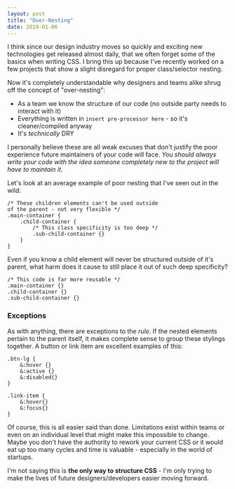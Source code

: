 ```yaml
---
layout: post
title: "Over-Nesting"
date: 2019-01-06
---
```



I think since our design industry moves so quickly and exciting new technologies get released almost daily, that we often forget some of the basics when writing CSS. I bring this up because I've recently worked on a few projects that show a slight disregard for proper class/selector nesting.

Now it's completely understandable why designers and teams alike shrug off the concept of "over-nesting":

- As a team we know the structure of our code (no outside party needs to interact with it)
- Everything is written in `insert pre-processor here` - so it's cleaner/compiled anyway
- It's *technically* DRY

I personally believe these are all weak excuses that don't justify the poor experience future maintainers of your code will face. *You should always write your code with the idea someone completely new to the project will have to maintain it*.

Let's look at an average example of poor nesting that I've seen out in the wild:


    /* These children elements can't be used outside 
    of the parent - not very flexible */
    .main-container {
        .child-container {
            /* This class specificity is too deep */
            .sub-child-container {}
        }
    }


Even if you know a child element will never be structured outside of it's parent, what harm does it cause to still place it out of such deep specificity?


    /* This code is far more reusable */
    .main-container {}
    .child-container {}
    .sub-child-container {}


### Exceptions

As with anything, there are exceptions to the *rule*. If the nested elements pertain to the parent itself, it makes complete sense to group these stylings together. A button or link item are excellent examples of this:


    .btn-lg {
        &:hover {}
        &:active {}
        &:disabled{}
    }
    
    .link-item {
        &:hover{}
        &:focus{}
    }


Of course, this is all easier said than done. Limitations exist within teams or even on an individual level that might make this impossible to change. Maybe you don't have the authority to rework your current CSS or it would eat up too many cycles and time is valuable - especially in the world of startups. 

I'm not saying this is **the only way to structure CSS** - I'm only trying to make the lives of future designers/developers easier moving forward. 
